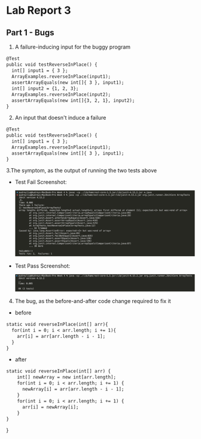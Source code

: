 # Lab Report 3

## Part 1 - Bugs

1. A failure-inducing input for the buggy program
```
@Test 
public void testReverseInPlace() {
  int[] input1 = { 3 };
  ArrayExamples.reverseInPlace(input1);
  assertArrayEquals(new int[]{ 3 }, input1);
  int[] input2 = {1, 2, 3};
  ArrayExamples.reverseInPlace(input2);
  assertArrayEquals(new int[]{3, 2, 1}, input2);
}
```

2. An input that doesn't induce a failure
```
@Test 
public void testReverseInPlace() {
  int[] input1 = { 3 };
  ArrayExamples.reverseInPlace(input1);
  assertArrayEquals(new int[]{ 3 }, input1);
}
```

3.The symptom, as the output of running the two tests above
* Test Fail Screenshot:

  ![Image](testFail.png)

* Test Pass Screenshot:

  ![Image](testPass.png)

4. The bug, as the before-and-after code change required to fix it
* before
```
static void reverseInPlace(int[] arr){
  for(int i = 0; i < arr.length; i += 1){
    arr[i] = arr[arr.length - i - 1];
  }
}
```
* after
```
static void reverseInPlace(int[] arr) {
    int[] newArray = new int[arr.length];
    for(int i = 0; i < arr.length; i += 1) {
      newArray[i] = arr[arr.length - i - 1];
    }
    for(int i = 0; i < arr.length; i += 1) {
      arr[i] = newArray[i];
    }
}
```
}
